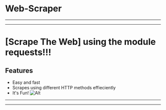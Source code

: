 # Web-Scraper 
---
___
# [Scrape The Web] using the module requests!!!
## Features
* Easy and fast
* Scrapes using different HTTP methods effieciently
* It's Fun!
 ![Alt](https://www.flaticon.com/svg/static/icons/svg/2826/2826508.svg)
---
___
